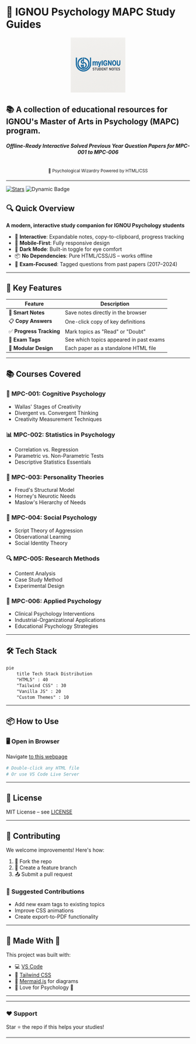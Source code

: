 # 🧠 IGNOU Psychology MAPC Study Guides  
<div align="center">  
  <img src="logo.png" alt="IGNOU Logo" width="150" />  
</div>  
<h2>📚 A collection of educational resources for IGNOU's Master of Arts in Psychology (MAPC) program.</h2>
<h4 align="center"><i>Offline-Ready Interactive Solved Previous Year Question Papers for MPC-001 to MPC-006</i></h4> 
<br><div align="center"><sup>🧠 Psychological Wizardry Powered by HTML/CSS</sup></div>


---
[![Stars](https://img.shields.io/github/stars/mohdusaid/ignou-mapc?color=yellow)](https://github.com/MohdUsaid/IGNOU-MAPC/stargazers) 
![Dynamic Badge](https://shields.io/badge/Dynamic-Content-interactive?logo=github&color=blueviolet)
## 🔍 Quick Overview  
**A modern, interactive study companion for IGNOU Psychology students**  
- 🌟 **Interactive**: Expandable notes, copy-to-clipboard, progress tracking  
- 📱 **Mobile-First**: Fully responsive design  
- 🌙 **Dark Mode**: Built-in toggle for eye comfort  
- 📦 **No Dependencies**: Pure HTML/CSS/JS – works offline  
- 🎯 **Exam-Focused**: Tagged questions from past papers (2017–2024)  

---


## 🎨 Key Features  

| Feature | Description |  
|--------|-------------|  
| 📝 **Smart Notes** | Save notes directly in the browser |  
| 📋 **Copy Answers** | One-click copy of key definitions |  
| ✅ **Progress Tracking** | Mark topics as "Read" or "Doubt" |  
| 📅 **Exam Tags** | See which topics appeared in past exams |  
| 🧩 **Modular Design** | Each paper as a standalone HTML file |  

---

## 📚 Courses Covered  

### 📘 MPC-001: Cognitive Psychology  
- Wallas' Stages of Creativity  
- Divergent vs. Convergent Thinking  
- Creativity Measurement Techniques  

### 📊 MPC-002: Statistics in Psychology  
- Correlation vs. Regression  
- Parametric vs. Non-Parametric Tests  
- Descriptive Statistics Essentials  

### 🧠 MPC-003: Personality Theories  
- Freud's Structural Model  
- Horney's Neurotic Needs  
- Maslow's Hierarchy of Needs  

### 🤝 MPC-004: Social Psychology  
- Script Theory of Aggression  
- Observational Learning  
- Social Identity Theory  

### 🔍 MPC-005: Research Methods  
- Content Analysis  
- Case Study Method  
- Experimental Design  

### 🧪 MPC-006: Applied Psychology  
- Clinical Psychology Interventions  
- Industrial-Organizational Applications  
- Educational Psychology Strategies  

---

## 🛠 Tech Stack  

```mermaid
pie
    title Tech Stack Distribution
    "HTML5" : 40
    "Tailwind CSS" : 30
    "Vanilla JS" : 20
    "Custom Themes" : 10
```

---

## 📦 How to Use  

### 🖥 Open in Browser 
Navigate [to this webpage](https://mohdusaid.github.io/IGNOU-MAPC/)  
```bash
# Double-click any HTML file
# Or use VS Code Live Server
```

---

## 📜 License  
MIT License – see [LICENSE](LICENSE)  

---

## 🤝 Contributing  
We welcome improvements! Here's how:  

1. 🍴 Fork the repo  
2. 🌿 Create a feature branch  
3. 📤 Submit a pull request  

### 🔧 Suggested Contributions  
- Add new exam tags to existing topics  
- Improve CSS animations  
- Create export-to-PDF functionality  

---

## 📢 Made With 💖  
This project was built with:  
- 💻 [VS Code](https://code.visualstudio.com/)  
- 🎨 [Tailwind CSS](https://tailwindcss.com/)  
- 🧭 [Mermaid.js](https://mermaid.js.org/) for diagrams  
- 🌟 Love for Psychology 🧠  

---
---

### ❤️ Support  
Star ⭐ the repo if this helps your studies!  

---  
